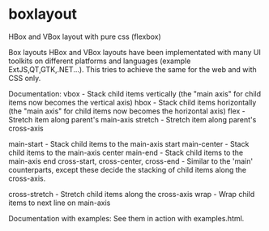 # boxlayout
HBox and VBox layout with pure css (flexbox)

Box layouts HBox and VBox layouts have been implementated with many UI toolkits on different platforms and languages (example ExtJS,QT,GTK,.NET...).
This tries to achieve the same for the web and with CSS only.

Documentation:
vbox - Stack child items vertically (the "main axis" for child items now becomes the vertical axis)
hbox - Stack child items horizontally (the "main axis" for child items now becomes the horizontal axis)
flex - Stretch item along parent's main-axis
stretch - Stretch item along parent's cross-axis

main-start - Stack child items to the main-axis start
main-center - Stack child items to the main-axis center
main-end - Stack child items to the main-axis end
cross-start, cross-center, cross-end - Similar to the 'main' counterparts, except these decide the stacking of child items along the cross-axis.

cross-stretch - Stretch child items along the cross-axis
wrap - Wrap child items to next line on main-axis

Documentation with examples:
See them in action with examples.html.
